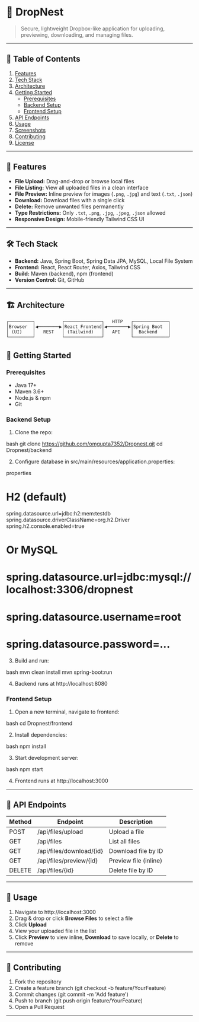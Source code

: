 # 📁 DropNest

> Secure, lightweight Dropbox-like application for uploading, previewing, downloading, and managing files.

---

## 🚀 Table of Contents

1. [Features](#features)  
2. [Tech Stack](#tech-stack)  
3. [Architecture](#architecture)  
4. [Getting Started](#getting-started)  
   - [Prerequisites](#prerequisites)  
   - [Backend Setup](#backend-setup)  
   - [Frontend Setup](#frontend-setup)  
5. [API Endpoints](#api-endpoints)  
6. [Usage](#usage)  
7. [Screenshots](#screenshots)  
8. [Contributing](#contributing)  
9. [License](#license)  

---

## 🌟 Features

- **File Upload:** Drag-and-drop or browse local files  
- **File Listing:** View all uploaded files in a clean interface  
- **File Preview:** Inline preview for images (`.png`, `.jpg`) and text (`.txt`, `.json`)  
- **Download:** Download files with a single click  
- **Delete:** Remove unwanted files permanently  
- **Type Restrictions:** Only `.txt`, `.png`, `.jpg`, `.jpeg`, `.json` allowed  
- **Responsive Design:** Mobile-friendly Tailwind CSS UI  

---

## 🛠 Tech Stack

- **Backend:** Java, Spring Boot, Spring Data JPA, MySQL, Local File System  
- **Frontend:** React, React Router, Axios, Tailwind CSS  
- **Build:** Maven (backend), npm (frontend)  
- **Version Control:** Git, GitHub  

---

## 🏗 Architecture

```
┌─────────┐          ┌──────────────┐   HTTP   ┌─────────────┐
│Browser  │◀────────▶│React Frontend│◀────────▶│Spring Boot  │
│ (UI)    │   REST   │ (Tailwind)   │   API    │  Backend    │
└─────────┘          └──────────────┘          └─────────────┘
```

## 🏁 Getting Started

### Prerequisites

* Java 17+
* Maven 3.6+
* Node.js & npm
* Git

### Backend Setup

1. Clone the repo:

   
bash
   git clone https://github.com/omgupta7352/Dropnest.git
   cd Dropnest/backend

2. Configure database in src/main/resources/application.properties:

   
properties
   # H2 (default)
   spring.datasource.url=jdbc:h2:mem:testdb
   spring.datasource.driverClassName=org.h2.Driver
   spring.h2.console.enabled=true

   # Or MySQL
   # spring.datasource.url=jdbc:mysql://localhost:3306/dropnest
   # spring.datasource.username=root
   # spring.datasource.password=...

3. Build and run:

   
bash
   mvn clean install
   mvn spring-boot:run

4. Backend runs at http://localhost:8080

### Frontend Setup

1. Open a new terminal, navigate to frontend:

   
bash
   cd Dropnest/frontend

2. Install dependencies:

   
bash
   npm install

3. Start development server:

   
bash
   npm start

4. Frontend runs at http://localhost:3000

---

## 📡 API Endpoints

| Method | Endpoint                   | Description           |
| ------ | -------------------------- | --------------------- |
| POST   | /api/files/upload        | Upload a file         |
| GET    | /api/files               | List all files        |
| GET    | /api/files/download/{id} | Download file by ID   |
| GET    | /api/files/preview/{id}  | Preview file (inline) |
| DELETE | /api/files/{id}          | Delete file by ID     |

---

## 📖 Usage

1. Navigate to http://localhost:3000
2. Drag & drop or click **Browse Files** to select a file
3. Click **Upload**
4. View your uploaded file in the list
5. Click **Preview** to view inline, **Download** to save locally, or **Delete** to remove

---
 
## 🤝 Contributing

1. Fork the repository
2. Create a feature branch (git checkout -b feature/YourFeature)
3. Commit changes (git commit -m 'Add feature')
4. Push to branch (git push origin feature/YourFeature)
5. Open a Pull Request

---
 
